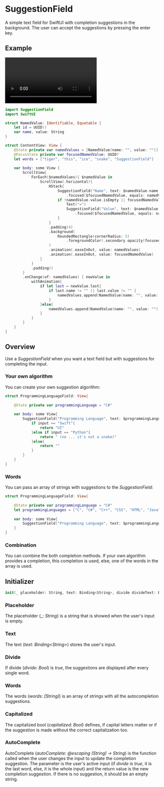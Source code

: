 # SuggestionField
A simple text field for SwiftUI with completion suggestions in the background. The user can accept the suggestions by pressing the enter key.

## Example
![](https://user-images.githubusercontent.com/106754840/172911999-d8bc9997-08f7-4454-9645-584121baf4ac.mov)
```swift
import SuggestionField
import SwiftUI

struct NamedValue: Identifiable, Equatable {
    let id = UUID()
    var name, value: String
}

struct ContentView: View {
    @State private var namedValues = [NamedValue(name: "", value: "")]
    @FocusState private var focusedNamedValue: UUID?
    let words = ["tiger", "this", "ice", "snake", "SuggestionField"]
    
    var body: some View {
        ScrollView{
            ForEach($namedValues){ $namedValue in
                ScrollView(.horizontal){
                    HStack{
                        SuggestionField("Name", text: $namedValue.name, divide: true, words: words)
                            .focused($focusedNamedValue, equals: namedValue.id)
                        if !namedValue.value.isEmpty || focusedNamedValue == namedValue.id {
                            Text("=")
                            SuggestionField("Value", text: $namedValue.value, divide: true, words: words)
                                .focused($focusedNamedValue, equals: namedValue.id)
                        }
                    }
                    .padding(4)
                    .background(
                        RoundedRectangle(cornerRadius: 5)
                            .foregroundColor(.secondary.opacity(focusedNamedValue == namedValue.id ? 0.1 : 0))
                    )
                    .animation(.easeInOut, value: namedValues)
                    .animation(.easeInOut, value: focusedNamedValue)
                }
            }
            .padding()
        }
        .onChange(of: namedValues) { newValue in
            withAnimation{
                if let last = newValue.last{
                    if last.name != "" || last.value != "" {
                        namedValues.append(NamedValue(name: "", value: ""))
                    }
                }else{
                    namedValues.append(NamedValue(name: "", value: ""))
                }
            }
        }
    }
}
```

## Overview
Use a _SuggestionField_ when you want a text field but with suggestions for completing the input. 

### Your own algorithm
You can create your own suggestion algorithm:
```swift
struct ProgrammingLanguageField: View{
    
    @State private var programmingLanguage = "C#"
    
    var body: some View{
        SuggestionField("Programming Language", text: $programmingLanguage) { input in
            if input == "Swift"{
                return "UI"
            }else if input == "Python"{
                return " (no ... it's not a snake)"
            }else{
                return ""
            }
        }
    }
}
```

### Words
You can pass an array of strings with suggestions to the _SuggestionField_:

```swift
struct ProgrammingLanguageField: View{
    
    @State private var programmingLanguage = "C#"
    let programmingLanguages = ["C", "C#", "C++", "CSS", "HTML", "Java", "JavaScript", "Kotlin", "Objective-C", "Python", "Ruby", "Swift"]
    
    var body: some View{
        SuggestionField("Programming Language", text: $programmingLanguage, words: programmingLanguages)
    }
}

```

### Combination
You can combine the both completion methods. If your own algorithm provides a completion, this completion is used, else, one of the words in the array is used.

## Initializer

```swift
init(_ placeholder: String, text: Binding<String>, divide divideText: Bool = false, words: [String] = [], capitalized: Bool = false, autoComplete: @escaping (String) -> String = { _ in return "" })
```
### Placeholder
The placeholder (\__: String_) is a string that is showed when the user's input is empty.

### Text
The text (_text: Binding\<String\>_) stores the user's input.

### Divide
If divide (_divide: Bool_) is _true_, the suggestions are displayed after every single word.

### Words
The words (_words: [String]_) is an array of strings with all the autocompletion suggestions.

### Capitalized
The capitalized bool (_capitalized: Bool_) defines, if capital letters matter or if the suggestion is made without the correct capitalization too.

### AutoComplete
AutoComplete (_autoComplete: @escaping (String) -> String_) is the function called when the user changes the input to update the completion suggestion. The parameter is the user's active input (if _divide_ is _true_, it is the last word, else, it is the whole input) and the return value is the new completion suggestion. If there is no suggestion, it should be an empty string.

